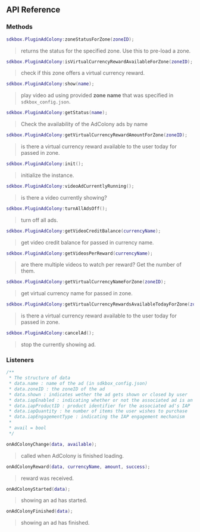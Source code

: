 ## API Reference

### Methods
```lua
sdkbox.PluginAdColony:zoneStatusForZone(zoneID);
```
> returns the status for the specified zone. Use this to pre-load a zone.

```lua
sdkbox.PluginAdColony:isVirtualCurrencyRewardAvailableForZone(zoneID);
```
> check if this zone offers a virtual currency reward.

```lua
sdkbox.PluginAdColony:show(name);
```
> play video ad using provided __zone name__ that was specified in `sdkbox_config.json`.

```lua
sdkbox.PluginAdColony:getStatus(name);
```
> Check the availability of the AdColony ads by name

```lua
sdkbox.PluginAdColony:getVirtualCurrencyRewardAmountForZone(zoneID);
```
> is there a virtual currency reward available to the user today for passed in
zone.

```lua
sdkbox.PluginAdColony:init();
```
> initialize the instance.

```lua
sdkbox.PluginAdColony:videoAdCurrentlyRunning();
```
> is there a video currently showing?

```lua
sdkbox.PluginAdColony:turnAllAdsOff();
```
> turn off all ads.

```lua
sdkbox.PluginAdColony:getVideoCreditBalance(currencyName);
```
> get video credit balance for passed in currency name.

```lua
sdkbox.PluginAdColony:getVideosPerReward(currencyName);
```
> are there multiple videos to watch per reward? Get the number of them.

```lua
sdkbox.PluginAdColony:getVirtualCurrencyNameForZone(zoneID);
```
> get virtual currency name for passed in zone.

```lua
sdkbox.PluginAdColony:getVirtualCurrencyRewardsAvailableTodayForZone(zoneID);
```
> is there a virtual currency reward available to the user today for passed in
zone.

```lua
sdkbox.PluginAdColony:cancelAd();
```
> stop the currently showing ad.

### Listeners
```cpp
/**
 * The structure of data
 * data.name : name of the ad (in sdkbox_config.json)
 * data.zoneID : the zoneID of the ad
 * data.shown : indicates wether the ad gets shown or closed by user
 * data.iapEnabled : indicating whether or not the associated ad is an IAP
 * data.iapProductID : product identifier for the associated ad's IAP
 * data.iapQuantity : he number of items the user wishes to purchase
 * data.iapEngagementType : indicating the IAP engagement mechanism
 *
 * avail = bool
 */
```
```lua
onAdColonyChange(data, available);
```
> called when AdColony is finished loading.

```lua
onAdColonyReward(data, currencyName, amount, success);
```
> reward was received.

```lua
onAdColonyStarted(data);
```
> showing an ad has started.

```lua
onAdColonyFinished(data);
```
> showing an ad has finished.

